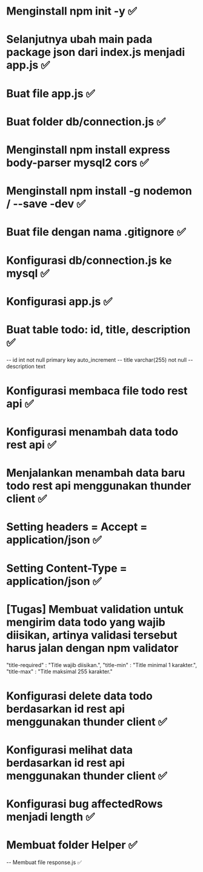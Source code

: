 
# Menginstall npm init -y ✅

# Selanjutnya ubah main pada package json dari index.js menjadi app.js ✅

# Buat file app.js ✅

# Buat folder db/connection.js ✅

# Menginstall npm install express body-parser mysql2 cors ✅

# Menginstall npm install -g nodemon / --save -dev ✅

# Buat file dengan nama .gitignore ✅

# Konfigurasi db/connection.js ke mysql ✅

# Konfigurasi app.js ✅

# Buat table todo: id, title, description ✅

-- id int not null primary key auto_increment
-- title varchar(255) not null
-- description text

# Konfigurasi membaca file todo rest api ✅

# Konfigurasi menambah data todo rest api ✅

# Menjalankan menambah data baru todo rest api menggunakan thunder client ✅

# Setting headers = Accept = application/json ✅

# Setting Content-Type = application/json ✅

# [Tugas] Membuat validation untuk mengirim data todo yang wajib diisikan, artinya validasi tersebut harus jalan dengan npm validator

"title-required" : "Title wajib diisikan.",
"title-min" : "Title minimal 1 karakter.",
"title-max" : "Title maksimal 255 karakter."

# Konfigurasi delete data todo berdasarkan id rest api menggunakan thunder client ✅

# Konfigurasi melihat data berdasarkan id rest api menggunakan thunder client ✅

# Konfigurasi bug affectedRows menjadi length ✅

# Membuat folder Helper ✅

-- Membuat file response.js ✅
